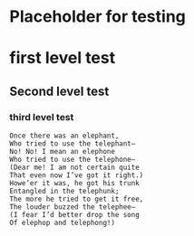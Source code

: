 # Placeholder for testing

# first level test

## Second level test

### third level test

```
Once there was an elephant,
Who tried to use the telephant—
No! No! I mean an elephone
Who tried to use the telephone—
(Dear me! I am not certain quite
That even now I’ve got it right.)
Howe’er it was, he got his trunk
Entangled in the telephunk;
The more he tried to get it free,
The louder buzzed the telephee—
(I fear I’d better drop the song
Of elephop and telephong!)
```
